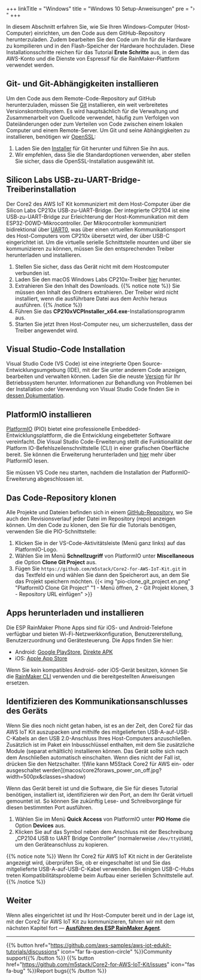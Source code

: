 +++
linkTitle = "Windows"
title = "Windows 10 Setup-Anweisungen"
pre = "› "
+++

In diesem Abschnitt erfahren Sie, wie Sie Ihren Windows-Computer (Host-Computer) einrichten, um den Code aus dem GitHub-Repository herunterzuladen. Zudem bearbeiten Sie den Code um ihn für die Hardware zu kompilieren und in den Flash-Speicher der Hardware hochzuladen. Diese Installationsschritte reichen für das Tutorial **Erste Schritte** aus, in dem das AWS-Konto und die Dienste von Espressif für die RainMaker-Plattform verwendet werden.

## Git- und Git-Abhängigkeiten installieren
Um den Code aus dem Remote-Code-Repository auf GitHub herunterzuladen, müssen Sie [Git](https://git-scm.com/book/en/v2/Getting-Started-What-is-Git%3F) installieren, ein weit verbreitetes Versionskontrollsystem. Es wird hauptsächlich für die Verwaltung und Zusammenarbeit von Quellcode verwendet, häufig zum Verfolgen von Dateiänderungen oder zum Verteilen von Code zwischen einem lokalen Computer und einem Remote-Server. Um Git und seine Abhängigkeiten zu installieren, benötigen wir [OpenSSL](https://www.openssl.org/):
1) Laden Sie den [Installer](https://git-scm.com/download/win) für Git herunter und führen Sie ihn aus.
2) Wir empfehlen, dass Sie die Standardoptionen verwenden, aber stellen Sie sicher, dass die OpenSSL-Installation ausgewählt ist.


## Silicon Labs USB-zu-UART-Bridge-Treiberinstallation
Der Core2 des AWS IoT Kit kommuniziert mit dem Host-Computer über die Silicon Labs CP210x USB-zu-UART-Bridge. Der integrierte CP2104 ist eine USB-zu-UART-Bridge zur Erleichterung der Host-Kommunikation mit dem ESP32-D0WD-Mikrocontroller. Der Mikrocontroller kommuniziert bidirektional über [UART0](https://docs.espressif.com/projects/esp-idf/en/latest/esp32/api-reference/peripherals/uart.html), was über einen virtuellen Kommunikationsport des Host-Computers vom CP210x übersetzt wird, der über USB-C eingerichtet ist. Um die virtuelle serielle Schnittstelle mounten und über sie kommunizieren zu können, müssen Sie den entsprechenden Treiber herunterladen und installieren.

1) Stellen Sie sicher, dass das Gerät nicht mit dem Hostcomputer verbunden ist.
2) Laden Sie den macOS Windows Labs CP210x-Treiber [hier](https://www.silabs.com/documents/public/software/CP210x_VCP_Windows.zip) herunter.
3) Extrahieren Sie den Inhalt des Downloads.
   {{% notice note %}}
   Sie müssen den Inhalt des Ordners extrahieren. Der Treiber wird nicht installiert, wenn die ausführbare Datei aus dem Archiv heraus ausführen.
   {{% /notice %}}
4) Führen Sie das **CP210xVCPInstaller_x64.exe**-Installationsprogramm aus.
5) Starten Sie jetzt Ihren Host-Computer neu, um sicherzustellen, dass der Treiber angewendet wird.

## Visual Studio-Code Installation
Visual Studio Code (VS Code) ist eine integrierte Open Source-Entwicklungsumgebung (IDE), mit der Sie unter anderem Code anzeigen, bearbeiten und verwalten können. Laden Sie die neuste [Version](https://code.visualstudio.com/) für Ihr Betriebssystem herunter. Informationen zur Behandlung von Problemen bei der Installation oder Verwendung von Visual Studio Code finden Sie in [dessen Dokumentation](https://code.visualstudio.com/docs/setup/setup-overview).

## PlatformIO installieren
[PlatformIO](https://marketplace.visualstudio.com/items?itemName=platformio.platformio-ide) (PIO) bietet eine professionelle Embedded-Entwicklungsplattform, die die Entwicklung eingebetteter Software vereinfacht. Die Visual Studio Code-Erweiterung stellt die Funktionalität der Platform IO-Befehlszeilenschnittstelle (CLI) in einer grafischen Oberfläche bereit. Sie können die Erweiterung herunterladen und [hier](https://platformio.org/install/ide?install=vscode) mehr über PlatformIO lesen.

Sie müssen VS Code neu starten, nachdem die Installation der PlatformIO-Erweiterung abgeschlossen ist.

## Das Code-Repository klonen
Alle Projekte und Dateien befinden sich in einem [GitHub-Repository](https://docs.github.com/en/github/creating-cloning-and-archiving-repositories/about-repositories), wo Sie auch den Revisionsverlauf jeder Datei im Repository (repo) anzeigen können. Um den Code zu klonen, den Sie für die Tutorials benötigen, verwenden Sie die PIO-Schnittstelle:
1) Klicken Sie in der VS-Code-Aktivitätsleiste (Menü ganz links) auf das PlatformIO-Logo.
2) Wählen Sie im Menü **Schnellzugriff** von PlatformIO unter **Miscellaneous** die Option **Clone Git Project** aus.
3) Fügen Sie `https://github.com/m5stack/Core2-for-AWS-IoT-Kit.git` in das Textfeld ein und wählen Sie dann den Speicherort aus, an dem Sie das Projekt speichern möchten.
   {{< img "pio-clone_git_project.en.png" "PlatformIO Clone Git Project" "1 - Menü öffnen, 2 - Git Projekt klonen, 3 - Repository URL einfügen" >}}

## Apps herunterladen und installieren
Die ESP RainMaker Phone Apps sind für iOS- und Android-Telefone verfügbar und bieten Wi-Fi-Netzwerkkonfiguration, Benutzererstellung, Benutzerzuordnung und Gerätesteuerung. Die Apps finden Sie hier:
* Android: [Google PlayStore](https://play.google.com/store/apps/details?id=com.espressif.rainmaker), [Direkte APK](https://github.com/espressif/esp-rainmaker-android/releases)
* iOS: [Apple App Store](https://apps.apple.com/app/esp-rainmaker/id1497491540)

Wenn Sie kein kompatibles Android- oder iOS-Gerät besitzen, können Sie die [RainMaker CLI](https://rainmaker.espressif.com/docs/cli-setup.html) verwenden und die bereitgestellten Anweisungen ersetzen.

## Identifizieren des Kommunikationsanschlusses des Geräts
Wenn Sie dies noch nicht getan haben, ist es an der Zeit, den Core2 für das AWS IoT Kit auszupacken und mithilfe des mitgelieferten USB-A-auf-USB-C-Kabels an den USB 2.0-Anschluss Ihres Host-Computers anzuschließen. Zusätzlich ist im Paket ein Inbusschlüssel enthalten, mit dem Sie zusätzliche Module (separat erhältlich) installieren können. Das Gerät sollte sich nach dem Anschließen automatisch einschalten. Wenn dies nicht der Fall ist, drücken Sie den Netzschalter.
![Wie kann M5Stack Core2 für AWS ein- oder ausgeschaltet werden](macos/core2foraws_power_on_off.jpg? width=500px&classes=shadow)

Wenn das Gerät bereit ist und die Software, die Sie für dieses Tutorial benötigen, installiert ist, identifizieren wir den Port, an dem Ihr Gerät virtuell gemountet ist. So können Sie zukünftig Lese- und Schreibvorgänge für diesen bestimmten Port ausführen.
1) Wählen Sie im Menü **Quick Access** von PlatformIO unter **PIO Home** die Option **Devices** aus.
2) Klicken Sie auf das Symbol neben dem Anschluss mit der Beschreibung „CP2104 USB to UART Bridge Controller“ (normalerweise `/dev/ttyUSB0`), um den Geräteanschluss zu kopieren.

{{% notice note %}}
Wenn Ihr Core2 für AWS IoT Kit nicht in der Geräteliste angezeigt wird, überprüfen Sie, ob er eingeschaltet ist und Sie das mitgelieferte USB-A-auf-USB-C-Kabel verwenden. Bei einigen USB-C-Hubs treten Kompatibilitätsprobleme beim Aufbau einer seriellen Schnittstelle auf.
{{% /notice %}}

## Weiter
Wenn alles eingerichtet ist und Ihr Host-Computer bereit und in der Lage ist, mit der Core2 für AWS IoT Kit zu kommunizieren, fahren wir mit dem nächsten Kapitel fort — [**Ausführen des ESP RainMaker Agent**](/de/getting-started/run-rainmaker.html).

---
{{% button href="https://github.com/aws-samples/aws-iot-edukit-tutorials/discussions" icon="far fa-question-circle" %}}Community support{{% /button %}} {{% button href="https://github.com/m5stack/Core2-for-AWS-IoT-Kit/issues" icon="fas fa-bug" %}}Report bugs{{% /button %}}